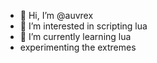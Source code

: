 - 👋 Hi, I’m @auvrex
- 👀 I’m interested in scripting lua
- 🌱 I’m currently learning lua
- experimenting the extremes

<!---
auvrex/auvrex is a ✨ special ✨ repository because its `README.md` (this file) appears on your GitHub profile.
You can click the Preview link to take a look at your changes.
--->
